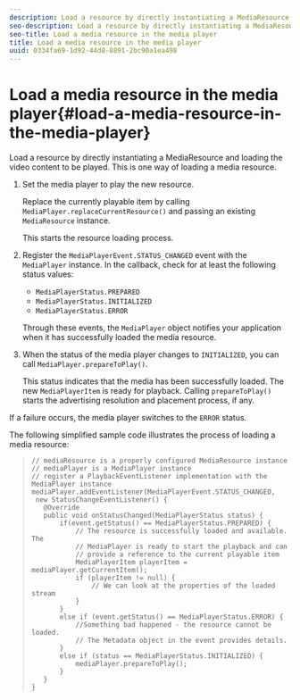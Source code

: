 ```yaml
---
description: Load a resource by directly instantiating a MediaResource and loading the video content to be played. This is one way of loading a media resource.
seo-description: Load a resource by directly instantiating a MediaResource and loading the video content to be played. This is one way of loading a media resource.
seo-title: Load a media resource in the media player
title: Load a media resource in the media player
uuid: 0334fa69-1d92-44d8-8891-2bc90a1ea498
---
```


# Load a media resource in the media player{#load-a-media-resource-in-the-media-player}

Load a resource by directly instantiating a MediaResource and loading the video content to be played. This is one way of loading a media resource.

1. Set the media player to play the new resource.

   Replace the currently playable item by calling `MediaPlayer.replaceCurrentResource()` and passing an existing `MediaResource` instance.

   This starts the resource loading process. 

1. Register the `MediaPlayerEvent.STATUS_CHANGED` event with the `MediaPlayer` instance. In the callback, check for at least the following status values:

    * `MediaPlayerStatus.PREPARED` 
    * `MediaPlayerStatus.INITIALIZED` 
    * `MediaPlayerStatus.ERROR`

   Through these events, the `MediaPlayer` object notifies your application when it has successfully loaded the media resource.
1. When the status of the media player changes to `INITIALIZED`, you can call `MediaPlayer.prepareToPlay()`.

   This status indicates that the media has been successfully loaded. The new `MediaPlayerItem` is ready for playback. Calling `prepareToPlay()` starts the advertising resolution and placement process, if any.

If a failure occurs, the media player switches to the `ERROR` status. 

The following simplified sample code illustrates the process of loading a media resource: 
>
>```java>
>// mediaResource is a properly configured MediaResource instance 
>// mediaPlayer is a MediaPlayer instance 
>// register a PlaybackEventListener implementation with the MediaPlayer instance 
>mediaPlayer.addEventListener(MediaPlayerEvent.STATUS_CHANGED,  
>  new StatusChangeEventListener() { 
>    @Override 
>    public void onStatusChanged(MediaPlayerStatus status) { 
>        if(event.getStatus() == MediaPlayerStatus.PREPARED) { 
>            // The resource is successfully loaded and available. The  
>            // MediaPlayer is ready to start the playback and can 
>            // provide a reference to the current playable item 
>            MediaPlayerItem playerItem = mediaPlayer.getCurrentItem(); 
>            if (playerItem != null) { 
>                // We can look at the properties of the loaded stream 
>            } 
>        } 
>        else if (event.getStatus() == MediaPlayerStatus.ERROR) { 
>            //Something bad happened - the resource cannot be loaded. 
>            // The Metadata object in the event provides details. 
>        } 
>        else if (status == MediaPlayerStatus.INITIALIZED) { 
>            mediaPlayer.prepareToPlay(); 
>        } 
>    } 
>} 
>
>```